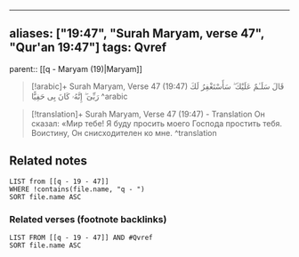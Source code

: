 
---
aliases: ["19:47", "Surah Maryam, verse 47", "Qur'an 19:47"]
tags: Qvref
---

parent:: [[q - Maryam (19)|Maryam]]

> [!arabic]+ Surah Maryam, Verse 47 (19:47)
> <span class="quran-arabic">قَالَ سَلَـٰمٌ عَلَيْكَ ۖ سَأَسْتَغْفِرُ لَكَ رَبِّىٓ ۖ إِنَّهُۥ كَانَ بِى حَفِيًّا</span>
^arabic

> [!translation]+ Surah Maryam, Verse 47 (19:47) - Translation
> Он сказал: «Мир тебе! Я буду просить моего Господа простить тебя. Воистину, Он снисходителен ко мне.
^translation



## Related notes
```dataview
LIST from [[q - 19 - 47]]
WHERE !contains(file.name, "q - ")
SORT file.name ASC
```

### Related verses (footnote backlinks)
```dataview
LIST FROM [[q - 19 - 47]] AND #Qvref
SORT file.name ASC
```

